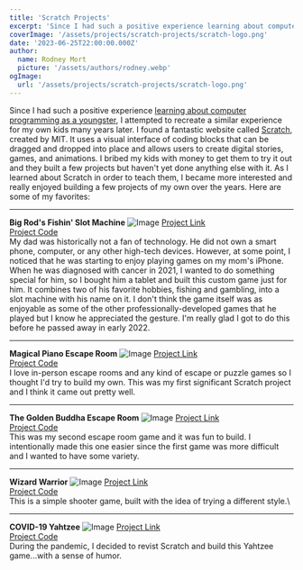 ```yaml
---
title: 'Scratch Projects'
excerpt: 'Since I had such a positive experience learning about computer programming as a youngster, I decided to attempt to recreate a similar experience for my own kids...'
coverImage: '/assets/projects/scratch-projects/scratch-logo.png'
date: '2023-06-25T22:00:00.000Z'
author:
  name: Rodney Mort
  picture: '/assets/authors/rodney.webp'
ogImage:
  url: '/assets/projects/scratch-projects/scratch-logo.png'
---
```


Since I had such a positive experience [learning about computer programming as a youngster](/posts/the-beginning-of-my-tech-journey), I attempted to recreate a similar experience for my own kids many years later.  I found a fantastic website called [Scratch](https://scratch.mit.edu/about), created by MIT.  It uses a visual interface of coding blocks that can be dragged and dropped into place and allows users to create digital stories, games, and animations.  I bribed my kids with money to get them to try it out and they built a few projects but haven't yet done anything else with it.  As I learned about Scratch in order to teach them, I became more interested and really enjoyed building a few projects of my own over the years.  Here are some of my favorites:

---

**Big Rod's Fishin' Slot Machine**
![Image](https://cdn2.scratch.mit.edu/get_image/project/554777177_100x80.png)
[Project Link](https://scratch.mit.edu/projects/554777177/fullscreen)\
[Project Code](https://scratch.mit.edu/projects/554777177/editor)\
My dad was historically not a fan of technology.  He did not own a smart phone, computer, or any other high-tech devices.  However, at some point, I noticed that he was starting to enjoy playing games on my mom's iPhone.  When he was diagnosed with cancer in 2021, I wanted to do something special for him, so I bought him a tablet and built this custom game just for him.  It combines two of his favorite hobbies, fishing and gambling, into a slot machine with his name on it.  I don't think the game itself was as enjoyable as some of the other professionally-developed games that he played but I know he appreciated the gesture.  I'm really glad I got to do this before he passed away in early 2022.

---

**Magical Piano Escape Room**
![Image](https://cdn2.scratch.mit.edu/get_image/project/114750942_100x80.png)
[Project Link](https://scratch.mit.edu/projects/114750942/fullscreen)\
[Project Code](https://scratch.mit.edu/projects/114750942/editor)\
I love in-person escape rooms and any kind of escape or puzzle games so I thought I'd try to build my own.  This was my first significant Scratch project and I think it came out pretty well.

---

**The Golden Buddha Escape Room**
![Image](https://cdn2.scratch.mit.edu/get_image/project/143511614_100x80.png)
[Project Link](https://scratch.mit.edu/projects/143511614/fullscreen)\
[Project Code](https://scratch.mit.edu/projects/143511614/editor)\
This was my second escape room game and it was fun to build.  I intentionally made this one easier since the first game was more difficult and I wanted to have some variety.

---

**Wizard Warrior**
![Image](https://cdn2.scratch.mit.edu/get_image/project/115316348_100x80.png)
[Project Link](https://scratch.mit.edu/projects/115316348/fullscreen)\
[Project Code](https://scratch.mit.edu/projects/115316348/editor)\
This is a simple shooter game, built with the idea of trying a different style.\

---

**COVID-19 Yahtzee**
![Image](https://cdn2.scratch.mit.edu/get_image/project/380559529_100x80.png)
[Project Link](https://scratch.mit.edu/projects/380559529/fullscreen)\
[Project Code](https://scratch.mit.edu/projects/380559529/editor)\
During the pandemic, I decided to revist Scratch and build this Yahtzee game...with a sense of humor.
